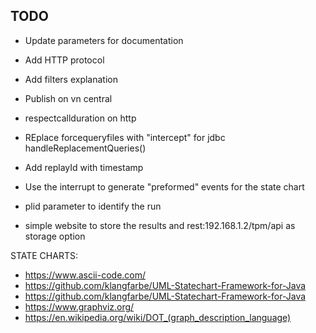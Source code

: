 ## TODO

* Update parameters for documentation
* Add HTTP protocol
* Add filters explanation
* Publish on vn central
* respectcallduration on http
* REplace forcequeryfiles with "intercept" for jdbc  handleReplacementQueries()
* Add replayId with timestamp

* Use the interrupt to generate "preformed" events for the state chart
* plid parameter to identify the run
* simple website to store the results and rest:192.168.1.2/tpm/api as storage option

STATE CHARTS:

* https://www.ascii-code.com/
* https://github.com/klangfarbe/UML-Statechart-Framework-for-Java
* https://github.com/klangfarbe/UML-Statechart-Framework-for-Java
* https://www.graphviz.org/
* https://en.wikipedia.org/wiki/DOT_(graph_description_language)